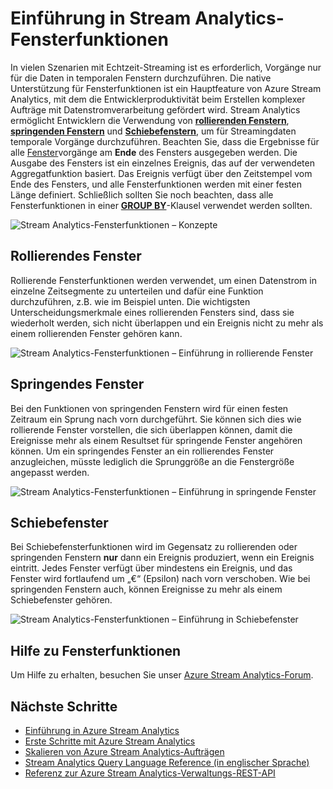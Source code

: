 <properties
	pageTitle="Einführung in Stream Analytics-Fensterfunktionen | Microsoft Azure"
	description="Enthält Informationen zu den drei Fensterfunktionen in Stream Analytics (rollierende Fenster, springende Fenster, Schiebefenster)."
	keywords="rollierendes Fenster, Schiebefenster, springendes Fenster"
	documentationCenter=""
	services="stream-analytics"
	authors="jeffstokes72"
	manager="jhubbard"
	editor="cgronlun"
/>

<tags
	ms.service="stream-analytics"
	ms.devlang="na"
	ms.topic="article"
	ms.tgt_pltfrm="na"
	ms.workload="data-services"
	ms.date="08/08/2016"
	ms.author="jeffstok"
/>


# Einführung in Stream Analytics-Fensterfunktionen

In vielen Szenarien mit Echtzeit-Streaming ist es erforderlich, Vorgänge nur für die Daten in temporalen Fenstern durchzuführen. Die native Unterstützung für Fensterfunktionen ist ein Hauptfeature von Azure Stream Analytics, mit dem die Entwicklerproduktivität beim Erstellen komplexer Aufträge mit Datenstromverarbeitung gefördert wird. Stream Analytics ermöglicht Entwicklern die Verwendung von [**rollierenden Fenstern**](https://msdn.microsoft.com/library/dn835055.aspx), [**springenden Fenstern**](https://msdn.microsoft.com/library/dn835041.aspx) und [**Schiebefenstern**](https://msdn.microsoft.com/library/dn835051.aspx), um für Streamingdaten temporale Vorgänge durchzuführen. Beachten Sie, dass die Ergebnisse für alle [Fenster](https://msdn.microsoft.com/library/dn835019.aspx)vorgänge am **Ende** des Fensters ausgegeben werden. Die Ausgabe des Fensters ist ein einzelnes Ereignis, das auf der verwendeten Aggregatfunktion basiert. Das Ereignis verfügt über den Zeitstempel vom Ende des Fensters, und alle Fensterfunktionen werden mit einer festen Länge definiert. Schließlich sollten Sie noch beachten, dass alle Fensterfunktionen in einer [**GROUP BY**](https://msdn.microsoft.com/library/dn835023.aspx)-Klausel verwendet werden sollten.

![Stream Analytics-Fensterfunktionen – Konzepte](media/stream-analytics-window-functions/stream-analytics-window-functions-conceptual.png)

## Rollierendes Fenster

Rollierende Fensterfunktionen werden verwendet, um einen Datenstrom in einzelne Zeitsegmente zu unterteilen und dafür eine Funktion durchzuführen, z.B. wie im Beispiel unten. Die wichtigsten Unterscheidungsmerkmale eines rollierenden Fensters sind, dass sie wiederholt werden, sich nicht überlappen und ein Ereignis nicht zu mehr als einem rollierenden Fenster gehören kann.

![Stream Analytics-Fensterfunktionen – Einführung in rollierende Fenster](media/stream-analytics-window-functions/stream-analytics-window-functions-tumbling-intro.png)

## Springendes Fenster

Bei den Funktionen von springenden Fenstern wird für einen festen Zeitraum ein Sprung nach vorn durchgeführt. Sie können sich dies wie rollierende Fenster vorstellen, die sich überlappen können, damit die Ereignisse mehr als einem Resultset für springende Fenster angehören können. Um ein springendes Fenster an ein rollierendes Fenster anzugleichen, müsste lediglich die Sprunggröße an die Fenstergröße angepasst werden.

![Stream Analytics-Fensterfunktionen – Einführung in springende Fenster](media/stream-analytics-window-functions/stream-analytics-window-functions-hopping-intro.png)

## Schiebefenster

Bei Schiebefensterfunktionen wird im Gegensatz zu rollierenden oder springenden Fenstern **nur** dann ein Ereignis produziert, wenn ein Ereignis eintritt. Jedes Fenster verfügt über mindestens ein Ereignis, und das Fenster wird fortlaufend um „€“ (Epsilon) nach vorn verschoben. Wie bei springenden Fenstern auch, können Ereignisse zu mehr als einem Schiebefenster gehören.

![Stream Analytics-Fensterfunktionen – Einführung in Schiebefenster](media/stream-analytics-window-functions/stream-analytics-window-functions-sliding-intro.png)

## Hilfe zu Fensterfunktionen

Um Hilfe zu erhalten, besuchen Sie unser [Azure Stream Analytics-Forum](https://social.msdn.microsoft.com/Forums/de-DE/home?forum=AzureStreamAnalytics).

## Nächste Schritte

- [Einführung in Azure Stream Analytics](stream-analytics-introduction.md)
- [Erste Schritte mit Azure Stream Analytics](stream-analytics-get-started.md)
- [Skalieren von Azure Stream Analytics-Aufträgen](stream-analytics-scale-jobs.md)
- [Stream Analytics Query Language Reference (in englischer Sprache)](https://msdn.microsoft.com/library/azure/dn834998.aspx)
- [Referenz zur Azure Stream Analytics-Verwaltungs-REST-API](https://msdn.microsoft.com/library/azure/dn835031.aspx)

<!---HONumber=AcomDC_0921_2016-->